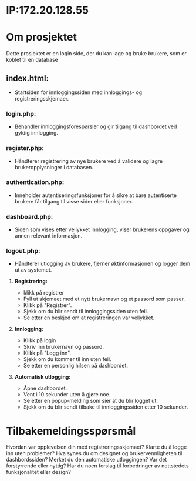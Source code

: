 # IP:172.20.128.55
# Om prosjektet
Dette prosjektet er en login side, der du kan lage og bruke brukere, som er koblet til en database


## index.html:
* Startsiden for innloggingssiden med innloggings- og registreringsskjemaer.

### login.php:
* Behandler innloggingsforespørsler og gir tilgang til dashbordet ved gyldig innlogging.

### register.php:
* Håndterer registrering av nye brukere ved å validere og lagre brukeropplysninger i databasen.

### authentication.php:
* Inneholder autentiseringsfunksjoner for å sikre at bare autentiserte brukere får tilgang til visse sider eller funksjoner.

### dashboard.php:
* Siden som vises etter vellykket innlogging, viser brukerens oppgaver og annen relevant informasjon.

### logout.php:
* Håndterer utlogging av brukere, fjerner øktinformasjonen og logger dem ut av systemet.


1. **Registrering:**
   - klikk på registrer
   - Fyll ut skjemaet med et nytt brukernavn og et passord som passer.
   - Klikk på "Registrer".
   - Sjekk om du blir sendt til innloggingssiden uten feil.
   - Se etter en beskjed om at registreringen var vellykket.

2. **Innlogging:**
   - Klikk på login
   - Skriv inn brukernavn og passord.
   - Klikk på "Logg inn".
   - Sjekk om du kommer til inn uten feil.
   - Se etter en personlig hilsen på dashbordet.

3. **Automatisk utlogging:**
   - Åpne dashbordet.
   - Vent i 10 sekunder uten å gjøre noe.
   - Se etter en popup-melding som sier at du blir logget ut.
   - Sjekk om du blir sendt tilbake til innloggingssiden etter 10 sekunder.
     
# Tilbakemeldingsspørsmål
Hvordan var opplevelsen din med registreringsskjemaet?
Klarte du å logge inn uten problemer?
Hva synes du om designet og brukervennligheten til dashbordssiden?
Merket du den automatiske utloggingen? Var det forstyrrende eller nyttig?
Har du noen forslag til forbedringer av nettstedets funksjonalitet eller design?
